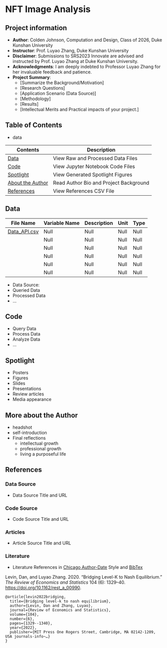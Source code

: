# NFT Image Analysis
## Project information
- **Author**: Colden Johnson, Computation and Design, Class of 2026, Duke Kunshan University
- **Instructor**: Prof. Luyao Zhang, Duke Kunshan University
- **Disclaimer**: Submissions to SRS2023 Innovate are advised and instructed by Prof. Luyao Zhang at Duke Kunshan University.
- **Acknowledgments**: I am deeply indebted to Professor Luyao Zhang for her invaluable feedback and patience.
- **Project Summary**: 
  - [Summarize the Background/Motivation]
  - [Research Questions]
  - [Application Scenario (Data Source)]
  - [Methodology]
  - [Results]
  - [Intellectual Merits and Practical impacts of your project.]

## Table of Contents
- data

| Contents | Description |
|--------|--------|
| [Data](https://github.com/SciEcon/SRS2023_NFT_Johnson#data) | View Raw and Processed Data Files |
| [Code](https://github.com/SciEcon/SRS2023_NFT_Johnson#code) | View Jupyter Notebook Code Files |
| [Spotlight](https://github.com/SciEcon/SRS2023_NFT_Johnson#spotlight) | View Generated Spotlight Figures |
| [About the Author](https://github.com/SciEcon/SRS2023_NFT_Johnson#more-about-the-author) | Read Author Bio and Project Background |
| [References](https://github.com/SciEcon/SRS2023_NFT_Johnson#references) | View References CSV File |

## Data

| File Name  | Variable Name | Description | Unit | Type |
| ------------- | ------------- | ------------- | ------------- | ------------- |
| [Data_API.csv](https://github.com/SciEcon/SRS2023_NFT_Johnson/tree/main/data/Queried_Data)  | Null  | Null | Null | Null |
|   | Null  | Null | Null | Null |
|   | Null  | Null | Null | Null |
|   | Null  | Null | Null | Null |
|   | Null  | Null | Null | Null |
|   | Null  | Null | Null | Null |
- Data Source:
- Queried Data
- Processed Data
- ...


## Code
- Query Data
- Process Data
- Analyze Data
- ...

## Spotlight
- Posters
- Figures
- Slides
- Presentations
- Review articles
- Media appearance

## More about the Author
- headshot
- self-introduction
- Final reflections 
  - intellectual growth
  - professional growth
  - living a purposeful life

## References

### Data Source
- Data Source Title and URL
### Code Source
- Code Source Title and URL
### Articles
- Article Source Title and URL
### Literature
- Literature References in [Chicago Author-Date](https://www.chicagomanualofstyle.org/tools_citationguide/citation-guide-2.html) Style and [BibTex](https://scholar.google.com/) 

Levin, Dan, and Luyao Zhang. 2020. “Bridging Level-K to Nash Equilibrium.” *The Review of Economics and Statistics* 104 (6): 1329–40. https://doi.org/10.1162/rest_a_00990.

```
@article{levin2022bridging,
  title={Bridging level-k to nash equilibrium},
  author={Levin, Dan and Zhang, Luyao},
  journal={Review of Economics and Statistics},
  volume={104},
  number={6},
  pages={1329--1340},
  year={2022},
  publisher={MIT Press One Rogers Street, Cambridge, MA 02142-1209, USA journals-info~…}
}
```

